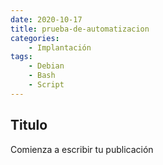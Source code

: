 ```yaml
---
date: 2020-10-17
title: prueba-de-automatizacion
categories: 
    - Implantación
tags:
    - Debian
    - Bash
    - Script
---
```



## Titulo

Comienza a escribir tu publicación

